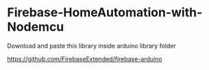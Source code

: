 # Firebase-HomeAutomation-with-Nodemcu

Download and paste this library inside arduino library folder

https://github.com/FirebaseExtended/firebase-arduino
